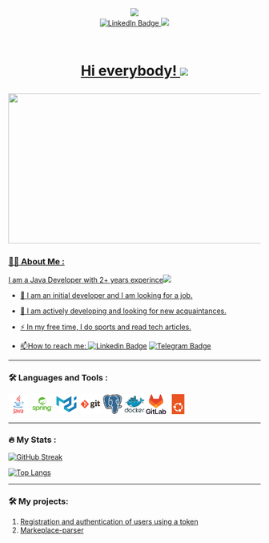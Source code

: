 <div id="header" align="center">
  <img src="https://media.giphy.com/media/M9gbBd9nbDrOTu1Mqx/giphy.gif" width="100"/>
</div>
<div id="badges" align="center" >
  <a href="https://www.linkedin.com/in/kirill-ignatev-00b6a3245/">
    <img src="https://img.shields.io/badge/LinkedIn-blue?style=for-the-badge&logo=linkedin&logoColor=white" alt="LinkedIn Badge"/>
  </a>
  <a href="https://t.me/kignatev">
    <img src="https://img.shields.io/badge/Telegram-blue?style=for-the-badge&logo=telegram&logoColor=white"/>
</div>
  
<p align="center"><img src="https://komarev.com/ghpvc/?username=goldenchest19&style=flat-square&color=blue" alt=""/>
<h1><p align="center">
  Hi everybody!
  <img src="https://media.giphy.com/media/hvRJCLFzcasrR4ia7z/giphy.gif" width="30px"/>
</h1>

  <div align="center">
  <img src="https://media.giphy.com/media/dWesBcTLavkZuG35MI/giphy.gif" width="600" height="300"/>
</div>
  
  ### :man_technologist: About Me :
  I am a Java Developer with 2+ years experince<img src="https://media.giphy.com/media/WUlplcMpOCEmTGBtBW/giphy.gif" width="30">
- :telescope: I am an initial developer and I am looking for a job.

- :seedling: I am actively developing and looking for new acquaintances.

- :zap: In my free time, I do sports and read tech articles.

- :mailbox:How to reach me: [![Linkedin Badge](https://img.shields.io/badge/LinkedIn-blue?style=flat&logo=Linkedin&logoColor=white)](https://www.linkedin.com/in/kirill-ignatev-00b6a3245/) [![Telegram Badge](https://img.shields.io/badge/Telegram-blue?style=for-the-badge&logo=telegram&logoColor=white)](https://t.me/kaptain_03)
  
---

### :hammer_and_wrench: Languages and Tools :
<div>
  <img src="https://github.com/devicons/devicon/blob/master/icons/java/java-original-wordmark.svg" title="Java" alt="Java" width="40" height="40"/>&nbsp;
  <img src="https://github.com/devicons/devicon/blob/master/icons/spring/spring-original-wordmark.svg" title="Spring" alt="Spring" width="40" height="40"/>&nbsp;
  <img src="https://github.com/devicons/devicon/blob/master/icons/materialui/materialui-original.svg" title="Material UI" alt="Material UI" width="40" height="40"/>&nbsp;
  <img src="https://github.com/devicons/devicon/blob/master/icons/git/git-original-wordmark.svg" title="Git" **alt="Git" width="40" height="40"/>
 <img src = "https://github.com/devicons/devicon/blob/master/icons/postgresql/postgresql-original.svg" title="postgresql" **alt="postgresql" width="40" height="40"/>
 <img src = "https://github.com/devicons/devicon/blob/master/icons/docker/docker-original-wordmark.svg" title="docker" **alt="docker" width="40" height="40"/>
 <img src = "https://github.com/devicons/devicon/blob/master/icons/gitlab/gitlab-original-wordmark.svg" title="gitlab" **alt="gitlab" width="40" height="40"/>
 <img src = "https://github.com/devicons/devicon/blob/master/icons/ubuntu/ubuntu-plain.svg" title="ubuntu" **alt="ubuntu" width="40" height="40"/>
</div>

---

### :fire: My Stats :
[![GitHub Streak](http://github-readme-streak-stats.herokuapp.com?user=goldenchest19&theme=dark&background=000000)](https://git.io/streak-stats)

[![Top Langs](https://github-readme-stats.vercel.app/api/top-langs/?username=goldenchest19&layout=compact&theme=vision-friendly-dark)](https://github.com/anuraghazra/github-readme-stats)

---

### :hammer_and_wrench: My projects:
  
  1. [Registration and authentication of users using a token](https://github.com/goldenchest19/learnit/tree/main/registration)
  2. [Markeplace-parser](https://github.com/goldenchest19/marketplace)
